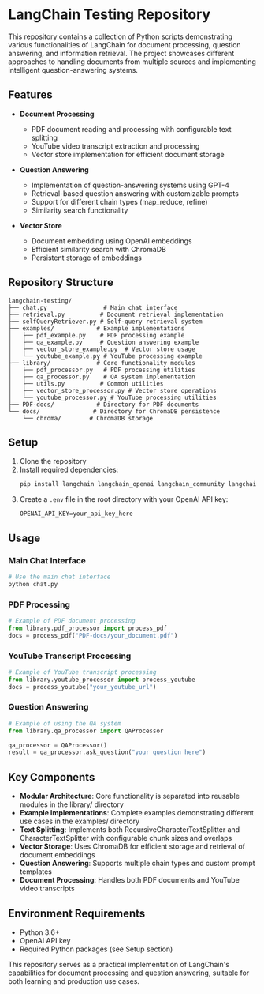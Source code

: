 # LangChain Testing Repository

This repository contains a collection of Python scripts demonstrating various functionalities of LangChain for document processing, question answering, and information retrieval. The project showcases different approaches to handling documents from multiple sources and implementing intelligent question-answering systems.

## Features

- **Document Processing**
  - PDF document reading and processing with configurable text splitting
  - YouTube video transcript extraction and processing
  - Vector store implementation for efficient document storage
  
- **Question Answering**
  - Implementation of question-answering systems using GPT-4
  - Retrieval-based question answering with customizable prompts
  - Support for different chain types (map_reduce, refine)
  - Similarity search functionality

- **Vector Store**
  - Document embedding using OpenAI embeddings
  - Efficient similarity search with ChromaDB
  - Persistent storage of embeddings

## Repository Structure

```
langchain-testing/
├── chat.py                # Main chat interface
├── retrieval.py          # Document retrieval implementation
├── selfQueryRetriever.py # Self-query retrieval system
├── examples/            # Example implementations
│   ├── pdf_example.py    # PDF processing example
│   ├── qa_example.py     # Question answering example
│   ├── vector_store_example.py  # Vector store usage
│   └── youtube_example.py # YouTube processing example
├── library/             # Core functionality modules
│   ├── pdf_processor.py   # PDF processing utilities
│   ├── qa_processor.py    # QA system implementation
│   ├── utils.py          # Common utilities
│   ├── vector_store_processor.py # Vector store operations
│   └── youtube_processor.py # YouTube processing utilities
├── PDF-docs/            # Directory for PDF documents
└── docs/               # Directory for ChromaDB persistence
    └── chroma/        # ChromaDB storage
```

## Setup

1. Clone the repository
2. Install required dependencies:
   ```bash
   pip install langchain langchain_openai langchain_community langchain_chroma openai python-dotenv
   ```
3. Create a `.env` file in the root directory with your OpenAI API key:
   ```
   OPENAI_API_KEY=your_api_key_here
   ```

## Usage

### Main Chat Interface
```python
# Use the main chat interface
python chat.py
```

### PDF Processing
```python
# Example of PDF document processing
from library.pdf_processor import process_pdf
docs = process_pdf("PDF-docs/your_document.pdf")
```

### YouTube Transcript Processing
```python
# Example of YouTube transcript processing
from library.youtube_processor import process_youtube
docs = process_youtube("your_youtube_url")
```

### Question Answering
```python
# Example of using the QA system
from library.qa_processor import QAProcessor

qa_processor = QAProcessor()
result = qa_processor.ask_question("your question here")
```

## Key Components

- **Modular Architecture**: Core functionality is separated into reusable modules in the library/ directory
- **Example Implementations**: Complete examples demonstrating different use cases in the examples/ directory
- **Text Splitting**: Implements both RecursiveCharacterTextSplitter and CharacterTextSplitter with configurable chunk sizes and overlaps
- **Vector Storage**: Uses ChromaDB for efficient storage and retrieval of document embeddings
- **Question Answering**: Supports multiple chain types and custom prompt templates
- **Document Processing**: Handles both PDF documents and YouTube video transcripts

## Environment Requirements

- Python 3.6+
- OpenAI API key
- Required Python packages (see Setup section)

This repository serves as a practical implementation of LangChain's capabilities for document processing and question answering, suitable for both learning and production use cases.
